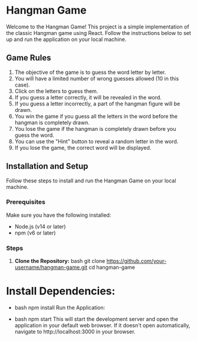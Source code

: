 # Hangman Game

Welcome to the Hangman Game! This project is a simple implementation of the classic Hangman game using React. Follow the instructions below to set up and run the application on your local machine.

## Game Rules

1. The objective of the game is to guess the word letter by letter.
2. You will have a limited number of wrong guesses allowed (10 in this case).
3. Click on the letters to guess them.
4. If you guess a letter correctly, it will be revealed in the word.
5. If you guess a letter incorrectly, a part of the hangman figure will be drawn.
6. You win the game if you guess all the letters in the word before the hangman is completely drawn.
7. You lose the game if the hangman is completely drawn before you guess the word.
8. You can use the "Hint" button to reveal a random letter in the word.
9. If you lose the game, the correct word will be displayed.

## Installation and Setup

Follow these steps to install and run the Hangman Game on your local machine.

### Prerequisites

Make sure you have the following installed:
- Node.js (v14 or later)
- npm (v6 or later)

### Steps

1. **Clone the Repository:**
   bash
   git clone https://github.com/your-username/hangman-game.git
   cd hangman-game

# Install Dependencies:

- bash
npm install
Run the Application:

- bash
npm start
This will start the development server and open the application in your default web browser. If it doesn't open automatically, navigate to http://localhost:3000 in your browser.